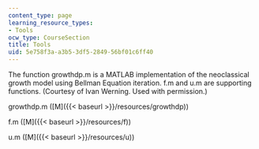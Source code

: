 ```yaml
---
content_type: page
learning_resource_types:
- Tools
ocw_type: CourseSection
title: Tools
uid: 5e758f3a-a3b5-3df5-2849-56bf01c6ff40
---
```


The function growthdp.m is a MATLAB implementation of the neoclassical growth model using Bellman Equation iteration. f.m and u.m are supporting functions. (Courtesy of Ivan Werning. Used with permission.)

growthdp.m ([M]({{< baseurl >}}/resources/growthdp))

f.m ([M]({{< baseurl >}}/resources/f))

u.m ([M]({{< baseurl >}}/resources/u))